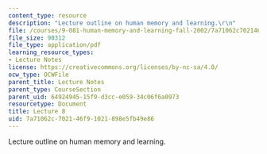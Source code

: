 ```yaml
---
content_type: resource
description: "Lecture outline on human memory and learning.\r\n"
file: /courses/9-081-human-memory-and-learning-fall-2002/7a71062c702146f91021898e5fb49e86_lecnote8.pdf
file_size: 90312
file_type: application/pdf
learning_resource_types:
- Lecture Notes
license: https://creativecommons.org/licenses/by-nc-sa/4.0/
ocw_type: OCWFile
parent_title: Lecture Notes
parent_type: CourseSection
parent_uid: 64924945-15f9-d3cc-e059-34c06f6a0973
resourcetype: Document
title: Lecture 8
uid: 7a71062c-7021-46f9-1021-898e5fb49e86
---
```

Lecture outline on human memory and learning.
